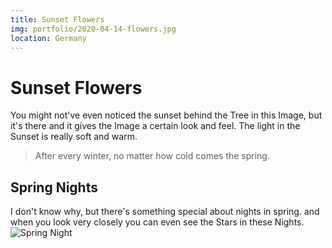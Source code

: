 ```yaml
---
title: Sunset Flowers
img: portfolio/2020-04-14-flowers.jpg
location: Germany
---
```

# Sunset Flowers
You might not've even noticed the sunset behind the Tree in this Image, but it's there and it gives the Image a certain look and feel. The light in the Sunset is really soft and warm.  
> After every winter, no matter how cold comes the spring.

## Spring Nights
I don't know why, but there's something special about nights in spring. 
and when you look very closely you can even see the Stars in these Nights.
![Spring Night](/portfolio/2020-04-14-night.jpg)
